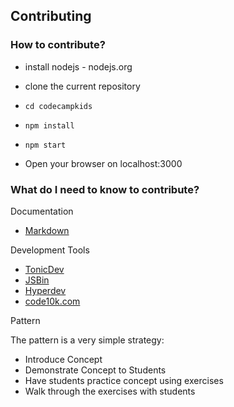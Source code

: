 ## Contributing

### How to contribute?

* install nodejs - nodejs.org
* clone the current repository
* `cd codecampkids`
* `npm install`
* `npm start`

* Open your browser on localhost:3000

### What do I need to know to contribute?

Documentation

* [Markdown](https://daringfireball.net/projects/markdown/)

Development Tools

* [TonicDev](https://tonicdev.com/docs)
* [JSBin](http://jsbin.com/?html,js,output)
* [Hyperdev](https://hyperdev.com)
* [code10k.com](http://www.code10k.com)

Pattern

The pattern is a very simple strategy:

* Introduce Concept
* Demonstrate Concept to Students
* Have students practice concept using exercises
* Walk through the exercises with students
